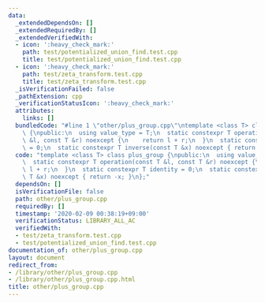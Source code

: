 ```yaml
---
data:
  _extendedDependsOn: []
  _extendedRequiredBy: []
  _extendedVerifiedWith:
  - icon: ':heavy_check_mark:'
    path: test/potentialized_union_find.test.cpp
    title: test/potentialized_union_find.test.cpp
  - icon: ':heavy_check_mark:'
    path: test/zeta_transform.test.cpp
    title: test/zeta_transform.test.cpp
  _isVerificationFailed: false
  _pathExtension: cpp
  _verificationStatusIcon: ':heavy_check_mark:'
  attributes:
    links: []
  bundledCode: "#line 1 \"other/plus_group.cpp\"\ntemplate <class T> class plus_group\
    \ {\npublic:\n  using value_type = T;\n  static constexpr T operation(const T\
    \ &l, const T &r) noexcept {\n    return l + r;\n  }\n  static constexpr T identity\
    \ = 0;\n  static constexpr T inverse(const T &x) noexcept { return -x; }\n};\n"
  code: "template <class T> class plus_group {\npublic:\n  using value_type = T;\n\
    \  static constexpr T operation(const T &l, const T &r) noexcept {\n    return\
    \ l + r;\n  }\n  static constexpr T identity = 0;\n  static constexpr T inverse(const\
    \ T &x) noexcept { return -x; }\n};"
  dependsOn: []
  isVerificationFile: false
  path: other/plus_group.cpp
  requiredBy: []
  timestamp: '2020-02-09 00:38:19+09:00'
  verificationStatus: LIBRARY_ALL_AC
  verifiedWith:
  - test/zeta_transform.test.cpp
  - test/potentialized_union_find.test.cpp
documentation_of: other/plus_group.cpp
layout: document
redirect_from:
- /library/other/plus_group.cpp
- /library/other/plus_group.cpp.html
title: other/plus_group.cpp
---
```

